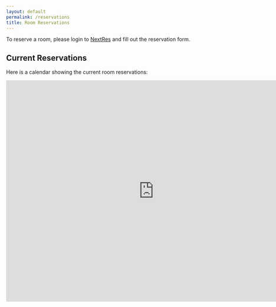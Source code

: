 ```yaml
---
layout: default
permalink: /reservations
title: Room Reservations
---
```


To reserve a room, please login to [NextRes](http://nextres.mit.edu/roomreservations)
and fill out the reservation form.

## Current Reservations
Here is a calendar showing the current room reservations:
<iframe src="https://www.google.com/calendar/embed?showTitle=0&showPrint=0&showTabs=0&showCalendars=0&height=400&wkst=1&bgcolor=%23ffffff&src=87a94e6q5l0nb6bfphe3192uv8%40group.calendar.google.com&color=%232952A3&ctz=America%2FNew_York" style="border: 0" width="800" height="600" frameborder="0" scrolling="no"></iframe>
